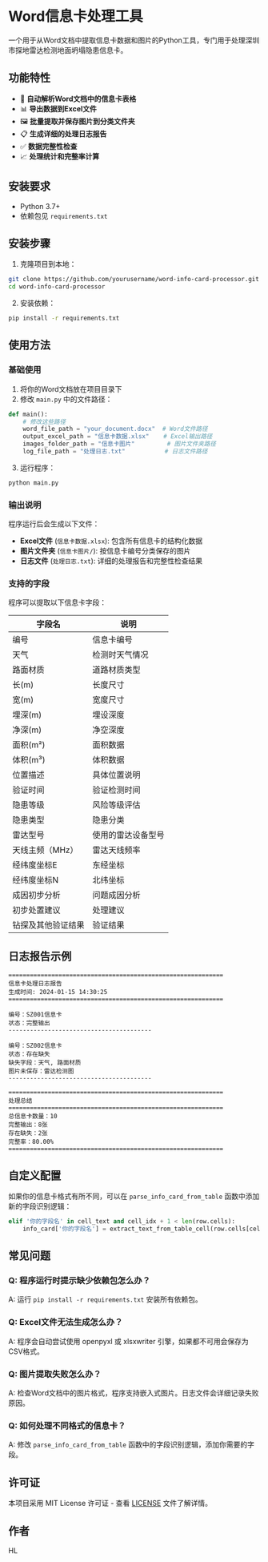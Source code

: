 # Word信息卡处理工具

一个用于从Word文档中提取信息卡数据和图片的Python工具，专门用于处理深圳市探地雷达检测地面坍塌隐患信息卡。

## 功能特性

- 📄 **自动解析Word文档中的信息卡表格**
- 📊 **导出数据到Excel文件**
- 🖼️ **批量提取并保存图片到分类文件夹**
- 📋 **生成详细的处理日志报告**
- ✅ **数据完整性检查**
- 📈 **处理统计和完整率计算**

## 安装要求

- Python 3.7+
- 依赖包见 `requirements.txt`

## 安装步骤

1. 克隆项目到本地：
```bash
git clone https://github.com/yourusername/word-info-card-processor.git
cd word-info-card-processor
```

2. 安装依赖：
```bash
pip install -r requirements.txt
```

## 使用方法

### 基础使用

1. 将你的Word文档放在项目目录下
2. 修改 `main.py` 中的文件路径：

```python
def main():
    # 修改这些路径
    word_file_path = "your_document.docx"  # Word文件路径
    output_excel_path = "信息卡数据.xlsx"    # Excel输出路径
    images_folder_path = "信息卡图片"         # 图片文件夹路径
    log_file_path = "处理日志.txt"           # 日志文件路径
```

3. 运行程序：
```bash
python main.py
```

### 输出说明

程序运行后会生成以下文件：

- **Excel文件** (`信息卡数据.xlsx`): 包含所有信息卡的结构化数据
- **图片文件夹** (`信息卡图片/`): 按信息卡编号分类保存的图片
- **日志文件** (`处理日志.txt`): 详细的处理报告和完整性检查结果

### 支持的字段

程序可以提取以下信息卡字段：

| 字段名 | 说明 |
|--------|------|
| 编号 | 信息卡编号 |
| 天气 | 检测时天气情况 |
| 路面材质 | 道路材质类型 |
| 长(m) | 长度尺寸 |
| 宽(m) | 宽度尺寸 |
| 埋深(m) | 埋设深度 |
| 净深(m) | 净空深度 |
| 面积(m²) | 面积数据 |
| 体积(m³) | 体积数据 |
| 位置描述 | 具体位置说明 |
| 验证时间 | 验证检测时间 |
| 隐患等级 | 风险等级评估 |
| 隐患类型 | 隐患分类 |
| 雷达型号 | 使用的雷达设备型号 |
| 天线主频（MHz） | 雷达天线频率 |
| 经纬度坐标E | 东经坐标 |
| 经纬度坐标N | 北纬坐标 |
| 成因初步分析 | 问题成因分析 |
| 初步处置建议 | 处理建议 |
| 钻探及其他验证结果 | 验证结果 |

## 日志报告示例

```
============================================================
信息卡处理日志报告
生成时间: 2024-01-15 14:30:25
============================================================

编号：SZ001信息卡
状态：完整输出
----------------------------------------

编号：SZ002信息卡
状态：存在缺失
缺失字段：天气, 路面材质
图片未保存：雷达检测图
----------------------------------------

============================================================
处理总结
============================================================
总信息卡数量：10
完整输出：8张
存在缺失：2张
完整率：80.00%
============================================================
```

## 自定义配置

如果你的信息卡格式有所不同，可以在 `parse_info_card_from_table` 函数中添加新的字段识别逻辑：

```python
elif '你的字段名' in cell_text and cell_idx + 1 < len(row.cells):
    info_card['你的字段名'] = extract_text_from_table_cell(row.cells[cell_idx + 1])
```

## 常见问题

### Q: 程序运行时提示缺少依赖包怎么办？
A: 运行 `pip install -r requirements.txt` 安装所有依赖包。

### Q: Excel文件无法生成怎么办？
A: 程序会自动尝试使用 openpyxl 或 xlsxwriter 引擎，如果都不可用会保存为CSV格式。

### Q: 图片提取失败怎么办？
A: 检查Word文档中的图片格式，程序支持嵌入式图片。日志文件会详细记录失败原因。

### Q: 如何处理不同格式的信息卡？
A: 修改 `parse_info_card_from_table` 函数中的字段识别逻辑，添加你需要的字段。


## 许可证

本项目采用 MIT License 许可证 - 查看 [LICENSE](LICENSE) 文件了解详情。

## 作者

HL
